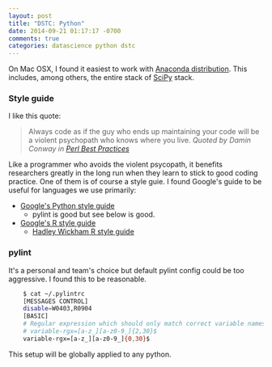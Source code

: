 ```yaml
---
layout: post
title: "DSTC: Python"
date: 2014-09-21 01:17:17 -0700
comments: true
categories: datascience python dstc
---
```


On Mac OSX, I found it easiest to work with 
[Anaconda distribution](http://continuum.io/downloads). 
This includes, among others, the entire stack of 
[SciPy](http://www.scipy.org/) stack.


### Style guide
I like this quote:

> Always code as if the guy who ends up maintaining your code will be a violent psychopath who knows where you live. 
<cite>Quoted by Damin Conway in [Perl Best Practices](http://stackoverflow.com/questions/876089/who-wrote-this-programing-saying-always-code-as-if-the-guy-who-ends-up-maintai)</cite>

Like a programmer who avoids the violent psycopath, 
it benefits researchers greatly in the long run
when they learn to stick to good coding practice.
One of them is of course a style guie.
I found Google's guide to be useful for languages we use primarily:

* [Google's Python style guide](https://google-styleguide.googlecode.com/svn/trunk/pyguide.html)
    * pylint is good but see below is good.
* [Google's R style guide](https://google-styleguide.googlecode.com/svn/trunk/Rguide.xml)
    * [Hadley Wickham R style guide](http://r-pkgs.had.co.nz/style.html)


### pylint
It's a personal and team's choice but default pylint config could be too aggressive.
I found this to be reasonable.

``` bash
    $ cat ~/.pylintrc 
    [MESSAGES CONTROL]
    disable=W0403,R0904
    [BASIC]
    # Regular expression which should only match correct variable names
    # variable-rgx=[a-z_][a-z0-9_]{2,30}$
    variable-rgx=[a-z_][a-z0-9_]{0,30}$
```

This setup will be globally applied to any python.
